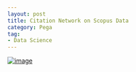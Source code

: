 ```yaml
---
layout: post
title: Citation Network on Scopus Data
category: Pega
tag:
- Data Science
---
```





[![image](https://jehyunlee.github.io/thumbnails/Python-DS/16_VOS_0.png)](https://jehyunlee.github.io/2020/06/15/Python-DS-16-VOSviewer/)